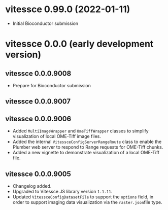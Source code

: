 # vitessce 0.99.0 (2022-01-11)

* Initial Bioconductor submission

# vitessce 0.0.0 (early development version)

## vitessce 0.0.0.9008

* Prepare for Bioconductor submission

## vitessce 0.0.0.9007

## vitessce 0.0.0.9006

* Added `MultiImageWrapper` and `OmeTiffWrapper` classes to simplify visualization of local OME-Tiff image files.
* Added the internal `VitessceConfigServerRangeRoute` class to enable the Plumber web server to respond to Range requests for OME-Tiff chunks.
* Added a new vignette to demonstrate visualization of a local OME-Tiff file.

## vitessce 0.0.0.9005

* Changelog added.
* Upgraded to Vitessce JS library version `1.1.11`.
* Updated `VitessceConfigDatasetFile` to support the `options` field, in order to support imaging data visualization via the `raster.json`file type.
